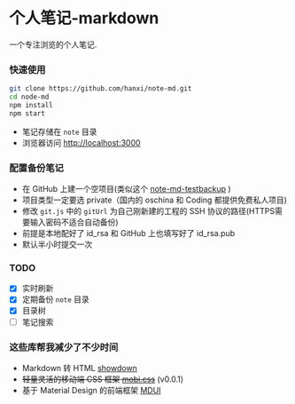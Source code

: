 # 个人笔记-markdown

一个专注浏览的个人笔记.

### 快速使用

```bash
git clone https://github.com/hanxi/note-md.git
cd node-md
npm install
npm start
```

- 笔记存储在 `note` 目录
- 浏览器访问 <http://localhost:3000>

### 配置备份笔记

- 在 GitHub 上建一个空项目(类似这个 [note-md-testbackup](https://github.com/hanxi/note-md-testbackup) )
- 项目类型一定要选 private（国内的 oschina 和 Coding 都提供免费私人项目)
- 修改 `git.js` 中的 `gitUrl` 为自己刚新建的工程的 SSH 协议的路径(HTTPS需要输入密码不适合自动备份)
- 前提是本地配好了 id_rsa 和 GitHub 上也填写好了 id_rsa.pub
- 默认半小时提交一次

### TODO

- [x] 实时刷新
- [x] 定期备份 `note` 目录
- [x] 目录树
- [ ] 笔记搜索

### 这些库帮我减少了不少时间

- Markdown 转 HTML [showdown](https://github.com/showdownjs/showdown)
- ~~轻量灵活的移动端 CSS 框架 [mobi.css](https://github.com/xcatliu/mobi.css)~~ (v0.0.1)
- 基于 Material Design 的前端框架 [MDUI](https://github.com/zdhxiong/mdui)

